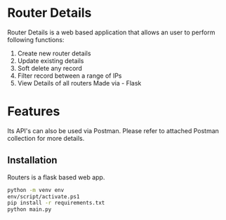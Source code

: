 # Router Details
Router Details is a web based application that allows an user to perform following functions:
1. Create new router details
2. Update existing details
3. Soft delete any record
4. Filter record between a range of IPs
5. View Details of all routers
Made via - Flask

# Features
Its API's can also be used via Postman. Please refer to attached Postman collection for more details.




## Installation
Routers is a flask based web app.

```sh
python -m venv env
env/script/activate.ps1
pip install -r requirements.txt
python main.py
```
